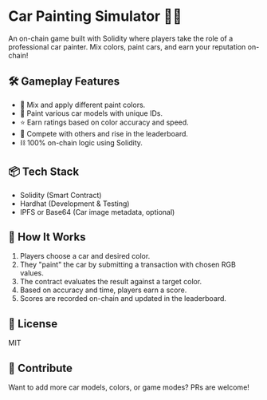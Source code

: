 # Car Painting Simulator 🎨🚗  
     
An on-chain game built with Solidity where players take the role of a professional car painter. Mix colors, paint cars, and earn your reputation on-chain!  
  
## 🛠️ Gameplay Features       
  
- 🎨 Mix and apply different paint colors.   
- 🚗 Paint various car models with unique IDs.     
- ⭐ Earn ratings based on color accuracy and speed.   
- 🔄 Compete with others and rise in the leaderboard.  
- ⛓️ 100% on-chain logic using Solidity.   
     
## 📦 Tech Stack   

- Solidity (Smart Contract)   
- Hardhat (Development & Testing)     
- IPFS or Base64 (Car image metadata, optional)  
  
## 🚀 How It Works

1. Players choose a car and desired color.  
2. They "paint" the car by submitting a transaction with chosen RGB values. 
3. The contract evaluates the result against a target color.
4. Based on accuracy and time, players earn a score.
5. Scores are recorded on-chain and updated in the leaderboard.

## 📄 License

MIT

## 🙌 Contribute

Want to add more car models, colors, or game modes? PRs are welcome!
